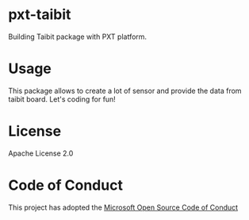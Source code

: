 # pxt-taibit
Building Taibit package with PXT platform.
# Usage
This package allows to create a lot of sensor and provide the data from taibit board. Let's coding for fun!
# License
Apache License 2.0
# Code of Conduct
This project has adopted the [Microsoft Open Source Code of Conduct](https://opensource.microsoft.com/codeofconduct/)

